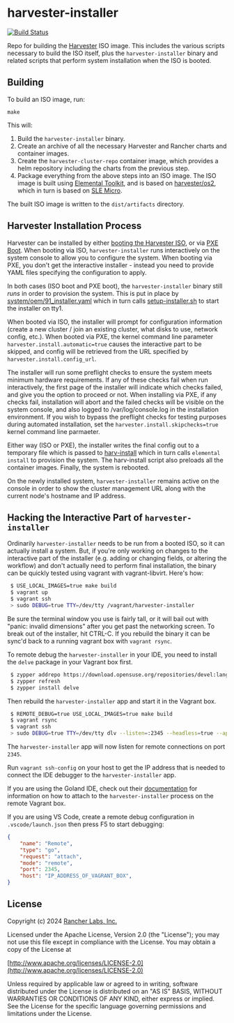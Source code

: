 harvester-installer
========
[![Build Status](https://drone-publish.rancher.io/api/badges/harvester/harvester-installer/status.svg)](https://drone-publish.rancher.io/harvester/harvester-installer)

Repo for building the [Harvester](https://github.com/harvester/harvester)
ISO image.  This includes the various scripts necessary to build the ISO
itself, plus the `harvester-installer` binary and related scripts that
perform system installation when the ISO is booted.

## Building

To build an ISO image, run:

`make`

This will:

1. Build the `harvester-installer` binary.
2. Create an archive of all the necessary Harvester and Rancher charts
   and container images.
3. Create the `harvester-cluster-repo` container image, which provides
   a helm repository including the charts from the previous step.
4. Package everything from the above steps into an ISO image.  The ISO
   image is built using [Elemental Toolkit](https://github.com/rancher/elemental-toolkit/),
   and is based on [harvester/os2](https://github.com/harvester/os2),
   which in turn is based on [SLE Micro](https://www.suse.com/products/micro/).

The built ISO image is written to the `dist/artifacts` directory.

## Harvester Installation Process

Harvester can be installed by either [booting the Harvester ISO](https://docs.harvesterhci.io/v1.2/install/index/),
or via [PXE Boot](https://docs.harvesterhci.io/v1.2/install/pxe-boot-install).
When booting via ISO, `harvester-installer` runs interactively on the
system console to allow you to configure the system.  When booting via
PXE, you don't get the interactive installer - instead you need to
provide YAML files specifying the configuration to apply.

In both cases (ISO boot and PXE boot), the `harvester-installer` binary
still _runs_ in order to provision the system.  This is put in place by
[system/oem/91_installer.yaml](https://github.com/harvester/harvester-installer/blob/master/package/harvester-os/files/system/oem/91_installer.yaml)
which in turn calls [setup-installer.sh](https://github.com/harvester/harvester-installer/blob/master/package/harvester-os/files/usr/bin/setup-installer.sh)
to start the installer on tty1.

When booted via ISO, the installer will prompt for configuration
information (create a new cluster / join an existing cluster, what
disks to use, network config, etc.).  When booted via PXE, the kernel
command line parameter `harvester.install.automatic=true` causes the
interactive part to be skipped, and config will be retrieved from the
URL specified by `harvester.install.config_url`.

The installer will run some preflight checks to ensure the system
meets minimum hardware requirements.  If any of these checks
fail when run interactively, the first page of the installer will
indicate which checks failed, and give you the option to proceed or
not.  When installing via PXE, if any checks fail, installation will
abort and the failed checks will be visible on the system console,
and also logged to /var/log/console.log in the installation environment.
If you wish to bypass the preflight checks for testing purposes during
automated installation, set the `harvester.install.skipchecks=true`
kernel command line parmaeter.

Either way (ISO or PXE), the installer writes the final config out to
a temporary file which is passed to [harv-install](https://github.com/harvester/harvester-installer/blob/master/package/harvester-os/files/usr/sbin/harv-install)
which in turn calls `elemental install` to provision the system.
The harv-install script also preloads all the container images.
Finally, the system is rebooted.

On the newly installed system, `harvester-installer` remains active
on the console in order to show the cluster management URL along with
the current node's hostname and IP address.

## Hacking the Interactive Part of `harvester-installer`

Ordinarily `harvester-installer` needs to be run from a booted ISO,
so it can actually install a system.  But, if you're only working
on changes to the interactive part of the installer (e.g. adding
or changing fields, or altering the workflow) and don't actually
need to perform final installation, the binary can be quickly tested
using vagrant with vagrant-libvirt.  Here's how:

```sh
 $ USE_LOCAL_IMAGES=true make build
 $ vagrant up
 $ vagrant ssh
 > sudo DEBUG=true TTY=/dev/tty /vagrant/harvester-installer
```

Be sure the terminal window you use is fairly tall, or it will bail
out with "panic: invalid dimensions" after you get past the networking
screen.  To break out of the installer, hit CTRL-C.  If you rebuild
the binary it can be sync'd back to a running vagrant box with
`vagrant rsync`.

To remote debug the `harvester-installer` in your IDE, you need to
install the `delve` package in your Vagrant box first.

```sh
 $ zypper addrepo https://download.opensuse.org/repositories/devel:languages:go/15.4/devel:languages:go.repo
 $ zypper refresh
 $ zypper install delve
```

Then rebuild the `harvester-installer` app and start it in the
Vagrant box.

```sh
 $ REMOTE_DEBUG=true USE_LOCAL_IMAGES=true make build
 $ vagrant rsync
 $ vagrant ssh
 > sudo DEBUG=true TTY=/dev/tty dlv --listen=:2345 --headless=true --api-version=2 --accept-multiclient exec /vagrant/harvester-installer
```

The `harvester-installer` app will now listen for remote connections
on port `2345`.

Run `vagrant ssh-config` on your host to get the IP address that is 
needed to connect the IDE debugger to the `harvester-installer` app.

If you are using the Goland IDE, check out their [documentation](https://www.jetbrains.com/help/go/go-remote.html)
for information on how to attach to the `harvester-installer` process
on the remote Vagrant box.

If you are using VS Code, create a remote debug configuration in
`.vscode/launch.json` then press F5 to start debugging:

```json
{
	"name": "Remote",
	"type": "go",
	"request": "attach",
	"mode": "remote",
	"port": 2345,
	"host": "IP_ADDRESS_OF_VAGRANT_BOX",
}
```

## License
Copyright (c) 2024 [Rancher Labs, Inc.](http://rancher.com)

Licensed under the Apache License, Version 2.0 (the "License");
you may not use this file except in compliance with the License.
You may obtain a copy of the License at

[http://www.apache.org/licenses/LICENSE-2.0](http://www.apache.org/licenses/LICENSE-2.0)

Unless required by applicable law or agreed to in writing, software
distributed under the License is distributed on an "AS IS" BASIS,
WITHOUT WARRANTIES OR CONDITIONS OF ANY KIND, either express or implied.
See the License for the specific language governing permissions and
limitations under the License.
